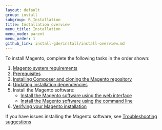 ```yaml
---
layout: default
group: install
subgroup: R_Installation
title: Installation overview
menu_title: Installation
menu_node: parent
menu_order: 1
github_link: install-gde/install/install-overview.md
---
```


To install Magento, complete the following tasks in the order shown:

1.	<a href="{{ site.gdeurl }}install-gde/system-requirements.html">Magento system requirements</a>
1.	<a href="{{ site.gdeurl }}install-gde/prereq/prereq-overview.html">Prerequisites</a>
1.	<a href="{{ site.gdeurl }}install-gde/install/composer-clone.html">Installing Composer and cloning the Magento repository</a>
1.	<a href="{{ site.gdeurl }}install-gde/install/prepare-install.html">Updating installation dependencies</a>
1.	Install the Magento software:
	*	<a href="{{ site.gdeurl }}install-gde/install/install-web.html">Install the Magento software using the web interface</a>
	*	<a href="{{ site.gdeurl }}install-gde/install/install-cli.html">Install the Magento software using the command line</a>
1.	<a href="{{ site.gdeurl }}install-gde/install/verify.html">Verifying your Magento installation</a>

If you have issues installing the Magento software, see <a href="{{ site.gdeurl }}install-gde/trouble/tshoot.html">Troubleshooting suggestions</a>


